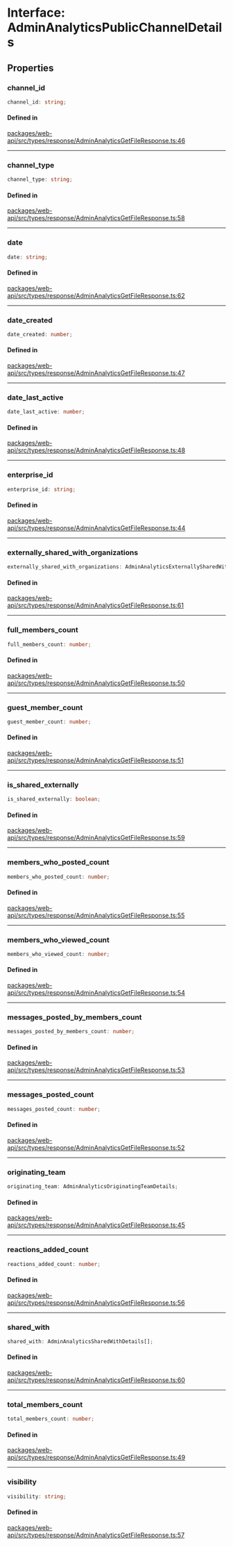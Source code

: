 # Interface: AdminAnalyticsPublicChannelDetails

## Properties

### channel\_id

```ts
channel_id: string;
```

#### Defined in

[packages/web-api/src/types/response/AdminAnalyticsGetFileResponse.ts:46](https://github.com/slackapi/node-slack-sdk/blob/main/packages/web-api/src/types/response/AdminAnalyticsGetFileResponse.ts#L46)

***

### channel\_type

```ts
channel_type: string;
```

#### Defined in

[packages/web-api/src/types/response/AdminAnalyticsGetFileResponse.ts:58](https://github.com/slackapi/node-slack-sdk/blob/main/packages/web-api/src/types/response/AdminAnalyticsGetFileResponse.ts#L58)

***

### date

```ts
date: string;
```

#### Defined in

[packages/web-api/src/types/response/AdminAnalyticsGetFileResponse.ts:62](https://github.com/slackapi/node-slack-sdk/blob/main/packages/web-api/src/types/response/AdminAnalyticsGetFileResponse.ts#L62)

***

### date\_created

```ts
date_created: number;
```

#### Defined in

[packages/web-api/src/types/response/AdminAnalyticsGetFileResponse.ts:47](https://github.com/slackapi/node-slack-sdk/blob/main/packages/web-api/src/types/response/AdminAnalyticsGetFileResponse.ts#L47)

***

### date\_last\_active

```ts
date_last_active: number;
```

#### Defined in

[packages/web-api/src/types/response/AdminAnalyticsGetFileResponse.ts:48](https://github.com/slackapi/node-slack-sdk/blob/main/packages/web-api/src/types/response/AdminAnalyticsGetFileResponse.ts#L48)

***

### enterprise\_id

```ts
enterprise_id: string;
```

#### Defined in

[packages/web-api/src/types/response/AdminAnalyticsGetFileResponse.ts:44](https://github.com/slackapi/node-slack-sdk/blob/main/packages/web-api/src/types/response/AdminAnalyticsGetFileResponse.ts#L44)

***

### externally\_shared\_with\_organizations

```ts
externally_shared_with_organizations: AdminAnalyticsExternallySharedWithOrganizationsDetails[];
```

#### Defined in

[packages/web-api/src/types/response/AdminAnalyticsGetFileResponse.ts:61](https://github.com/slackapi/node-slack-sdk/blob/main/packages/web-api/src/types/response/AdminAnalyticsGetFileResponse.ts#L61)

***

### full\_members\_count

```ts
full_members_count: number;
```

#### Defined in

[packages/web-api/src/types/response/AdminAnalyticsGetFileResponse.ts:50](https://github.com/slackapi/node-slack-sdk/blob/main/packages/web-api/src/types/response/AdminAnalyticsGetFileResponse.ts#L50)

***

### guest\_member\_count

```ts
guest_member_count: number;
```

#### Defined in

[packages/web-api/src/types/response/AdminAnalyticsGetFileResponse.ts:51](https://github.com/slackapi/node-slack-sdk/blob/main/packages/web-api/src/types/response/AdminAnalyticsGetFileResponse.ts#L51)

***

### is\_shared\_externally

```ts
is_shared_externally: boolean;
```

#### Defined in

[packages/web-api/src/types/response/AdminAnalyticsGetFileResponse.ts:59](https://github.com/slackapi/node-slack-sdk/blob/main/packages/web-api/src/types/response/AdminAnalyticsGetFileResponse.ts#L59)

***

### members\_who\_posted\_count

```ts
members_who_posted_count: number;
```

#### Defined in

[packages/web-api/src/types/response/AdminAnalyticsGetFileResponse.ts:55](https://github.com/slackapi/node-slack-sdk/blob/main/packages/web-api/src/types/response/AdminAnalyticsGetFileResponse.ts#L55)

***

### members\_who\_viewed\_count

```ts
members_who_viewed_count: number;
```

#### Defined in

[packages/web-api/src/types/response/AdminAnalyticsGetFileResponse.ts:54](https://github.com/slackapi/node-slack-sdk/blob/main/packages/web-api/src/types/response/AdminAnalyticsGetFileResponse.ts#L54)

***

### messages\_posted\_by\_members\_count

```ts
messages_posted_by_members_count: number;
```

#### Defined in

[packages/web-api/src/types/response/AdminAnalyticsGetFileResponse.ts:53](https://github.com/slackapi/node-slack-sdk/blob/main/packages/web-api/src/types/response/AdminAnalyticsGetFileResponse.ts#L53)

***

### messages\_posted\_count

```ts
messages_posted_count: number;
```

#### Defined in

[packages/web-api/src/types/response/AdminAnalyticsGetFileResponse.ts:52](https://github.com/slackapi/node-slack-sdk/blob/main/packages/web-api/src/types/response/AdminAnalyticsGetFileResponse.ts#L52)

***

### originating\_team

```ts
originating_team: AdminAnalyticsOriginatingTeamDetails;
```

#### Defined in

[packages/web-api/src/types/response/AdminAnalyticsGetFileResponse.ts:45](https://github.com/slackapi/node-slack-sdk/blob/main/packages/web-api/src/types/response/AdminAnalyticsGetFileResponse.ts#L45)

***

### reactions\_added\_count

```ts
reactions_added_count: number;
```

#### Defined in

[packages/web-api/src/types/response/AdminAnalyticsGetFileResponse.ts:56](https://github.com/slackapi/node-slack-sdk/blob/main/packages/web-api/src/types/response/AdminAnalyticsGetFileResponse.ts#L56)

***

### shared\_with

```ts
shared_with: AdminAnalyticsSharedWithDetails[];
```

#### Defined in

[packages/web-api/src/types/response/AdminAnalyticsGetFileResponse.ts:60](https://github.com/slackapi/node-slack-sdk/blob/main/packages/web-api/src/types/response/AdminAnalyticsGetFileResponse.ts#L60)

***

### total\_members\_count

```ts
total_members_count: number;
```

#### Defined in

[packages/web-api/src/types/response/AdminAnalyticsGetFileResponse.ts:49](https://github.com/slackapi/node-slack-sdk/blob/main/packages/web-api/src/types/response/AdminAnalyticsGetFileResponse.ts#L49)

***

### visibility

```ts
visibility: string;
```

#### Defined in

[packages/web-api/src/types/response/AdminAnalyticsGetFileResponse.ts:57](https://github.com/slackapi/node-slack-sdk/blob/main/packages/web-api/src/types/response/AdminAnalyticsGetFileResponse.ts#L57)
